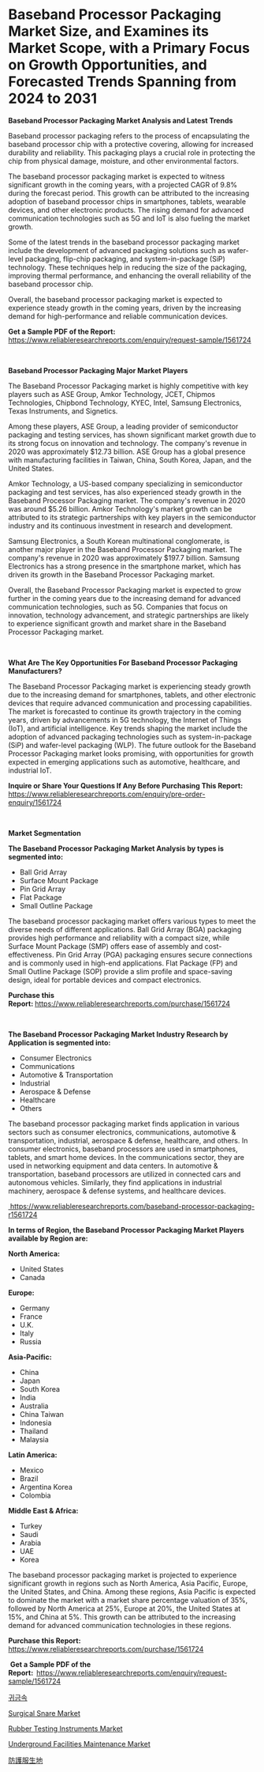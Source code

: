 <p><h1>Baseband Processor Packaging Market Size, and Examines its Market Scope, with a Primary Focus on Growth Opportunities, and Forecasted Trends Spanning from 2024 to 2031</h1></p><p><strong>Baseband Processor Packaging Market Analysis and Latest Trends</strong></p>
<p><p>Baseband processor packaging refers to the process of encapsulating the baseband processor chip with a protective covering, allowing for increased durability and reliability. This packaging plays a crucial role in protecting the chip from physical damage, moisture, and other environmental factors.</p><p>The baseband processor packaging market is expected to witness significant growth in the coming years, with a projected CAGR of 9.8% during the forecast period. This growth can be attributed to the increasing adoption of baseband processor chips in smartphones, tablets, wearable devices, and other electronic products. The rising demand for advanced communication technologies such as 5G and IoT is also fueling the market growth.</p><p>Some of the latest trends in the baseband processor packaging market include the development of advanced packaging solutions such as wafer-level packaging, flip-chip packaging, and system-in-package (SiP) technology. These techniques help in reducing the size of the packaging, improving thermal performance, and enhancing the overall reliability of the baseband processor chip.</p><p>Overall, the baseband processor packaging market is expected to experience steady growth in the coming years, driven by the increasing demand for high-performance and reliable communication devices.</p></p>
<p><strong>Get a Sample PDF of the Report:&nbsp;</strong> <a href="https://www.reliableresearchreports.com/enquiry/request-sample/1561724">https://www.reliableresearchreports.com/enquiry/request-sample/1561724</a></p>
<p>&nbsp;</p>
<p><strong>Baseband Processor Packaging Major Market Players</strong></p>
<p><p>The Baseband Processor Packaging market is highly competitive with key players such as ASE Group, Amkor Technology, JCET, Chipmos Technologies, Chipbond Technology, KYEC, Intel, Samsung Electronics, Texas Instruments, and Signetics. </p><p>Among these players, ASE Group, a leading provider of semiconductor packaging and testing services, has shown significant market growth due to its strong focus on innovation and technology. The company's revenue in 2020 was approximately $12.73 billion. ASE Group has a global presence with manufacturing facilities in Taiwan, China, South Korea, Japan, and the United States.</p><p>Amkor Technology, a US-based company specializing in semiconductor packaging and test services, has also experienced steady growth in the Baseband Processor Packaging market. The company's revenue in 2020 was around $5.26 billion. Amkor Technology's market growth can be attributed to its strategic partnerships with key players in the semiconductor industry and its continuous investment in research and development.</p><p>Samsung Electronics, a South Korean multinational conglomerate, is another major player in the Baseband Processor Packaging market. The company's revenue in 2020 was approximately $197.7 billion. Samsung Electronics has a strong presence in the smartphone market, which has driven its growth in the Baseband Processor Packaging market.</p><p>Overall, the Baseband Processor Packaging market is expected to grow further in the coming years due to the increasing demand for advanced communication technologies, such as 5G. Companies that focus on innovation, technology advancement, and strategic partnerships are likely to experience significant growth and market share in the Baseband Processor Packaging market.</p></p>
<p>&nbsp;</p>
<p><strong>What Are The Key Opportunities For Baseband Processor Packaging Manufacturers?</strong></p>
<p><p>The Baseband Processor Packaging market is experiencing steady growth due to the increasing demand for smartphones, tablets, and other electronic devices that require advanced communication and processing capabilities. The market is forecasted to continue its growth trajectory in the coming years, driven by advancements in 5G technology, the Internet of Things (IoT), and artificial intelligence. Key trends shaping the market include the adoption of advanced packaging technologies such as system-in-package (SiP) and wafer-level packaging (WLP). The future outlook for the Baseband Processor Packaging market looks promising, with opportunities for growth expected in emerging applications such as automotive, healthcare, and industrial IoT.</p></p>
<p><strong>Inquire or Share Your Questions If Any Before Purchasing This Report:</strong> <a href="https://www.reliableresearchreports.com/enquiry/pre-order-enquiry/1561724">https://www.reliableresearchreports.com/enquiry/pre-order-enquiry/1561724</a></p>
<p>&nbsp;</p>
<p><strong>Market Segmentation</strong></p>
<p><strong>The Baseband Processor Packaging Market Analysis by types is segmented into:</strong></p>
<p><ul><li>Ball Grid Array</li><li>Surface Mount Package</li><li>Pin Grid Array</li><li>Flat Package</li><li>Small Outline Package</li></ul></p>
<p><p>The baseband processor packaging market offers various types to meet the diverse needs of different applications. Ball Grid Array (BGA) packaging provides high performance and reliability with a compact size, while Surface Mount Package (SMP) offers ease of assembly and cost-effectiveness. Pin Grid Array (PGA) packaging ensures secure connections and is commonly used in high-end applications. Flat Package (FP) and Small Outline Package (SOP) provide a slim profile and space-saving design, ideal for portable devices and compact electronics.</p></p>
<p><strong>Purchase this Report:&nbsp;</strong><a href="https://www.reliableresearchreports.com/purchase/1561724">https://www.reliableresearchreports.com/purchase/1561724</a></p>
<p>&nbsp;</p>
<p><strong>The Baseband Processor Packaging Market Industry Research by Application is segmented into:</strong></p>
<p><ul><li>Consumer Electronics</li><li>Communications</li><li>Automotive & Transportation</li><li>Industrial</li><li>Aerospace & Defense</li><li>Healthcare</li><li>Others</li></ul></p>
<p><p>The baseband processor packaging market finds application in various sectors such as consumer electronics, communications, automotive & transportation, industrial, aerospace & defense, healthcare, and others. In consumer electronics, baseband processors are used in smartphones, tablets, and smart home devices. In the communications sector, they are used in networking equipment and data centers. In automotive & transportation, baseband processors are utilized in connected cars and autonomous vehicles. Similarly, they find applications in industrial machinery, aerospace & defense systems, and healthcare devices.</p></p>
<p><a href="https://www.reliableresearchreports.com/baseband-processor-packaging-r1561724">&nbsp;https://www.reliableresearchreports.com/baseband-processor-packaging-r1561724</a></p>
<p><strong>In terms of Region, the Baseband Processor Packaging Market Players available by Region are:</strong></p>
<p>
    <p> <strong> North America: </strong>
        <ul>
            <li>United States</li>
            <li>Canada</li>
        </ul>
        </p> 
    <p> <strong> Europe: </strong>
        <ul>
            <li>Germany</li>
            <li>France</li>
            <li>U.K.</li>
            <li>Italy</li>
            <li>Russia</li>
        </ul>
        </p> 
    <p> <strong> Asia-Pacific: </strong>
        <ul>
            <li>China</li>
            <li>Japan</li>
            <li>South Korea</li>
            <li>India</li>
            <li>Australia</li>
            <li>China Taiwan</li>
            <li>Indonesia</li>
            <li>Thailand</li>
            <li>Malaysia</li>
        </ul>
        </p> 
    <p> <strong> Latin America: </strong>
        <ul>
            <li>Mexico</li>
            <li>Brazil</li>
            <li>Argentina Korea</li>
            <li>Colombia</li>
        </ul>
        </p> 
    <p> <strong> Middle East & Africa: </strong>
        <ul>
            <li>Turkey</li>
            <li>Saudi</li>
            <li>Arabia</li>
            <li>UAE</li>
            <li>Korea</li>
        </ul>
    </p>
    </p>
<p><p>The baseband processor packaging market is projected to experience significant growth in regions such as North America, Asia Pacific, Europe, the United States, and China. Among these regions, Asia Pacific is expected to dominate the market with a market share percentage valuation of 35%, followed by North America at 25%, Europe at 20%, the United States at 15%, and China at 5%. This growth can be attributed to the increasing demand for advanced communication technologies in these regions.</p></p>
<p><strong>Purchase this Report: </strong><a href="https://www.reliableresearchreports.com/purchase/1561724">https://www.reliableresearchreports.com/purchase/1561724</a></p>
<p>&nbsp;<strong>Get a Sample PDF of the Report:&nbsp;&nbsp;</strong><a href="https://www.reliableresearchreports.com/enquiry/request-sample/1561724">https://www.reliableresearchreports.com/enquiry/request-sample/1561724</a></p>
<p><strong></strong></p>
<p><p><a href="https://github.com/PercyHagernes9778/Market-Research-Report-List-1/blob/main/796457660858.md">귀금속</a></p><p><a href="https://www.linkedin.com/pulse/surgical-snare-market-insights-cagr-trends-growth-strategies-dzrhe?trackingId=uxV%2BoguZa2%2F4QYLXkZEypg%3D%3D">Surgical Snare Market</a></p><p><a href="https://www.linkedin.com/pulse/rubber-testing-instruments-market-analysis-sze-forecasted-period-6bqhe?trackingId=g0H0L37GSCPW5yZ6LH1Z0Q%3D%3D">Rubber Testing Instruments Market</a></p><p><a href="https://github.com/biheemgalvinlouises6hokrh3h/Market-Research-Report-List-2/blob/main/underground-facilities-maintenance-market.md">Underground Facilities Maintenance Market</a></p><p><a href="https://github.com/VinceMarvin1/Market-Research-Report-List-1/blob/main/341155661713.md">防護服生地</a></p></p>